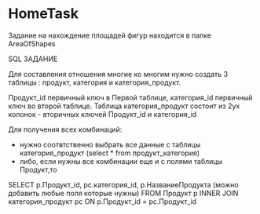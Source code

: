 # HomeTask
Задание на нахождение площадей фигур находится в папке AreaOfShapes

SQL ЗАДАНИЕ

Для составления отношения многие ко многим нужно создать 3 таблицы : продукт, категория и категория_продукт.

Продукт_id первичный ключ в Первой таблице, категория_id первичный ключ во второй таблице. Таблица категория_продукт состоит из 2ух колонок - вторичных ключей Продукт_id и категория_id

Для получения всех комбинаций:
* нужно соотвтственно выбрать все данные с таблицы категория_продукт (select * from продукт_категория)
* либо, если нужны все комбинации еще и с полями таблицы Продукт,то 

SELECT p.Продукт_id, pc.категория_id, p.НазваниеПродукта (можно добавить любые поля которые нужны)
FROM Продукт p
INNER JOIN категория_продукт pc
        ON p.Продукт_id = pc.Продукт_id
